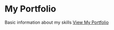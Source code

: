 # My Portfolio
Basic information about my skills
[View My Portfolio](https://herculesnimley.github.io/Portfolio/)
